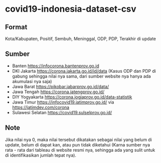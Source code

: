 # covid19-indonesia-dataset-csv

## Format
Kota/Kabupaten, Positif, Sembuh, Meninggal, ODP, PDP, Terakhir di update

## Sumber
- Banten https://infocorona.bantenprov.go.id
- DKI Jakarta https://corona.jakarta.go.id/id/data (Kasus ODP dan PDP di gabung sehingga nilai nya sama, dari sumber website nya hanya ada akumulasi nya saja)
- Jawa Barat https://pikobar.jabarprov.go.id/data/
- Jawa Tengah https://corona.jatengprov.go.id/
- DIY Yogyakarta https://corona.jogjaprov.go.id/data-statistik
- Jawa Timur https://infocovid19.jatimprov.go.id/ via https://jatimdev.com/corona
- Sulawesi Selatan https://covid19.sulselprov.go.id/

## Note
Jika nilai nya 0, maka nilai tersebut dikatakan sebagai nilai yang belum di update, belum di dapat kan, atau pun tidak diketahui (Karna sumber nya rata - rata dari tableau di website resmi nya, sehingga ada yang sulit untuk di identifikasikan jumlah tepat nya).
